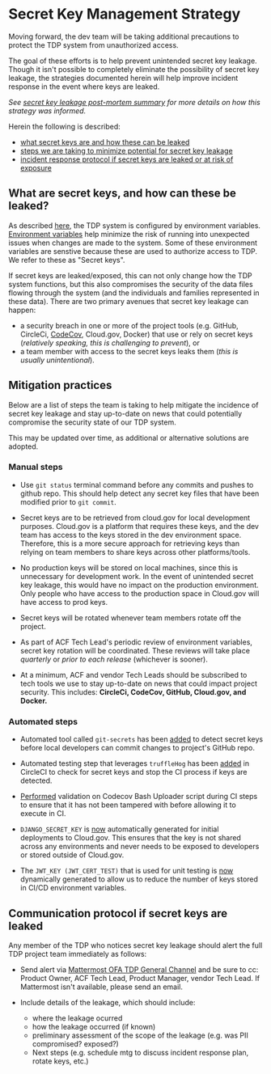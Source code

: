 # Secret Key Management Strategy

Moving forward, the dev team will be taking additional precautions to protect the TDP system from unauthorized access. 

The goal of these efforts is to help prevent unintended secret key leakage. Though it isn't possible to completely eliminate the possibility of secret key leakage, the strategies documented herein will help improve incident response in the event where keys are leaked. 

_See [secret key leakage post-mortem summary](https://hhsgov.sharepoint.com/sites/TANFDataPortalOFA/_layouts/15/Doc.aspx?sourcedoc={cbce2e75-17b2-4e70-b422-60d034fcd4af}&action=edit&wd=target%28Dev%20Notes.one%7C3dbb7d3a-694d-4f1c-a656-f907991c1f7d%2FSecret%20Key%20Leakage%20Post-Mortem%20Synthesis%7C0496800f-8810-4159-95e4-9fc605dc86d4%2F%29) for more details on how this strategy was informed._  

Herein the following is described:
- [what secret keys are and how these can be leaked](#What-are-secret-keys,-and-how-can-these-be-leaked?)
- [steps we are taking to minimize potential for secret key leakage]()
- [incident response protocol if secret keys are leaked or at risk of exposure]()

## What are secret keys, and how can these be leaked?

As described [here](https://github.com/raft-tech/TANF-app/blob/raft-tdp-main/docs/Technical-Documentation/Architecture-Decision-Record/004-configuration-by-environment-variable.md), the TDP system is configured by environment variables. [Environment variables](https://medium.com/chingu/an-introduction-to-environment-variables-and-how-to-use-them-f602f66d15fa) help minimize the risk of running into unexpected issues when changes are made to the system. Some of these environment variables are senstive because these are used to authorize access to TDP. We refer to these as "Secret keys". 

If secret keys are leaked/exposed, this can not only change how the TDP system functions, but this also compromises the security of the data files flowing through the system (and the individuals and families represented in these data). There are two primary avenues that secret key leakage can happen: 
- a security breach in one or more of the project tools (e.g. GitHub, CircleCi, [CodeCov](https://about.codecov.io/security-update/), Cloud.gov, Docker) that use or rely on secret keys  (*relatively speaking, this is challenging to prevent*), or 
- a team member with access to the secret keys leaks them (*this is usually unintentional*).

## Mitigation practices
Below are a list of steps the team is taking to help mitigate the incidence of secret key leakage and stay up-to-date on news that could potentially compromise the security state of our TDP system. 

This may be updated over time, as additional or alternative solutions are adopted. 

### Manual steps
- Use `git status` terminal command before any commits and pushes to github repo. This should help detect any secret key files that have been modified prior to `git commit`. 

- Secret keys are to be retrieved from cloud.gov for local development purposes. Cloud.gov is a platform that requires these keys, and the dev team has access to the keys stored in the dev environment space. Therefore, this is a more secure approach for retrieving keys than relying on team members to share keys across other platforms/tools.  

- No production keys will be stored on local machines, since this is unnecessary for development work.  In the event of unintended secret key leakage, this would have no impact on the production environment. Only people who have access to the production space in Cloud.gov will have access to prod keys.

- Secret keys will be rotated whenever team members rotate off the project. 

- As part of ACF Tech Lead's periodic review of environment variables, secret key rotation will be coordinated. These reviews will take place _quarterly_ or _prior to each release_ (whichever is sooner).

- At a minimum, ACF and vendor Tech Leads should be subscribed to tech tools we use to stay up-to-date on news that could impact project security. This includes: **CircleCi, CodeCov, GitHub, Cloud.gov, and Docker.**

### Automated steps

- Automated tool called `git-secrets` has been [added](https://github.com/raft-tech/TANF-app/pull/1167) to detect secret keys before local developers can commit changes to project's GitHub repo. 

- Automated testing step that leverages `truffleHog` has been [added](https://github.com/raft-tech/TANF-app/pull/1234) in CircleCI to check for secret keys and stop the CI process if keys are detected.

- [Performed](https://github.com/raft-tech/TANF-app/pull/1149) validation on Codecov Bash Uploader script during CI steps to ensure that it has not been tampered with before allowing it to execute in CI.

- `DJANGO_SECRET_KEY` is [now](https://github.com/raft-tech/TANF-app/pull/1151) automatically generated for initial deployments to Cloud.gov. This ensures that the key is not shared across any environments and never needs to be exposed to developers or stored outside of Cloud.gov.

- The `JWT_KEY (JWT_CERT_TEST)` that is used for unit testing is [now](https://github.com/raft-tech/TANF-app/pull/1243) dynamically generated to allow us to reduce the number of keys stored in CI/CD environment variables.


## Communication protocol if secret keys are leaked
Any member of the TDP who notices secret key leakage should alert the full TDP project team immediately as follows:

- Send alert via [Mattermost OFA TDP General Channel](https://mattermost.goraft.tech/goraft/channels/guest-ofa-tdp-general) and be sure to cc: Product Owner, ACF Tech Lead, Product Manager, vendor Tech Lead. If Mattermost isn't available, please send an email. 

- Include details of the leakage, which should include:
    - where the leakage ocurred
    - how the leakage occurred (if known)
    - preliminary assessment of the scope of the leakage (e.g. was PII compromised? exposed?)
    - Next steps (e.g. schedule mtg to discuss incident response plan, rotate keys, etc.)
